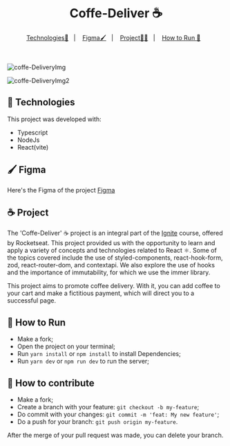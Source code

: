 

<p align = "center" >
  <h1 align="center"> Coffe-Deliver ☕</h1>
</p>

<p align="center">
  <a href="#-Technologies">Technologies🚀</a>&nbsp;&nbsp;&nbsp;|&nbsp;&nbsp;&nbsp;
     <a href="#-Figma">Figma🖌️</a>&nbsp;&nbsp;&nbsp;|&nbsp;&nbsp;&nbsp;
  <a href="#-Project">Project🧑‍💻</a>&nbsp;&nbsp;&nbsp;|&nbsp;&nbsp;&nbsp;
    <a href="#-How-to-Run">How to Run 🏃</a>&nbsp;&nbsp;&nbsp;
  
</p>
</br>

![coffe-DeliveryImg](https://github.com/BrunodaSilvaLeite/Coffe-Deliver/assets/72769991/0300f958-2124-42d6-88f8-fa2c651ca662)

![coffe-DeliveryImg2](https://github.com/BrunodaSilvaLeite/Coffe-Deliver/assets/72769991/649efbba-e1e7-45d5-9572-8a28800b6f88)

## 🚀 Technologies

This project was developed with:

- Typescript
- NodeJs
- React(vite)


## 🖌️ Figma 
Here's the Figma of the project [Figma](https://www.figma.com/file/5yT9ZzZmRQRS4yivGGB3pl/Coffee-Delivery-%E2%80%A2-Desafio-React/duplicate?type=design&node-id=2-12&mode=design)


## ☕ Project

The 'Coffe-Deliver' ☕ project is an integral part of the [Ignite](https://app.rocketseat.com.br/ignite/react-js-2022) course, offered by Rocketseat. This project provided us with the opportunity to learn and apply a variety of concepts and technologies related to React ⚛️. Some of the topics covered include the use of styled-components, react-hook-form, zod, react-router-dom, and contextapi. We also explore the use of hooks and the importance of immutability, for which we use the immer library.

This project aims to promote coffee delivery. With it, you can add coffee to your cart and make a fictitious payment, which will direct you to a successful page. 


## 🏃 How to Run

- Make a fork;
- Open the project on your terminal;
- Run `yarn install` or `npm install` to install Dependencies;
- Run `yarn dev` or `npm run dev` to run the server;

## 🤔 How to contribute

- Make a fork;
- Create a branch with your feature: `git checkout -b my-feature`;
- Do commit with your changes: `git commit -m 'feat: My new feature'`;
- Do a push for your branch: `git push origin my-feature`.

After the merge of your pull request was made, you can delete your branch.


